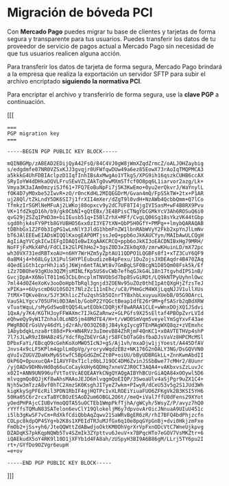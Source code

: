 # Migración de bóveda PCI

Con **Mercado Pago** puedes migrar tu base de clientes y tarjetas de forma segura y transparente para tus usuarios. Puedes transferir los datos de tu proveedor de servicio de pagos actual a Mercado Pago sin necesidad de que tus usuarios realicen alguna acción.

Para transferir los datos de tarjeta de forma segura, Mercado Pago brindará a la empresa que realiza la exportación un servidor SFTP para subir el archivo encriptado **siguiendo la normativa PCI**.

Para encriptar el archivo y transferirlo de forma segura, use la **clave PGP** a continuación.

[[[
```pgp
===
PGP migration key
===

-----BEGIN PGP PUBLIC KEY BLOCK-----

mQINBGMp/zABEAD2EDijQyA42FsQ/84C4VJ0gW8jWmXZqdZrmcZ/oALJOHZaybig
s/edgdmfe07NR0VZSxKJJ3gvqjr0UFWfqwDUw49a6ez85EowX73rAoIqTMQPMCA3
a5kkkG4UhFDBIAclpzD1IqfInhIBsAxMwgAo1YTkgS/XPG9ih16qszkCUHB6ccAX
SRyIoYW4dDHkaOQVLFruSEwVZLZAkTgOvwMXmSTfcf0O8pq6L1iarvor2azg/Lk+
Vmya3K3aIAm0mzyiSJf61+7FQ7EoBuNpFi7j5K3KwEmo+0yu2erQkvrJ/WaYnylL
fOK4D7yMOxbe52IwvR+zO/r0ncKdHL2MIQEGDrM/Gvan4mQ/FpS5kTW+2tx+P1AR
uj28Ql/tZkLndY5DK6SI7j1frXII4mXer/dZgT9l0vdH+NzAWb4QcbbQmm+Q7lCo
TfmkzIrSGMlNeMFuAj2LWKoj80opxcv9y2dC7UF8TI4jgIVISasM+wF4B8RX9Pvu
VK+1fdZkgD16h/b9/gk0CbNI+gQtEBx/3E4BPisCTNgYbCGMkYcV3Ah6ROSuQ6i0
qvG29jZSZqIPmD3m+biIEusb51q+I5BlZrhX+MFf/CvgLQ06Sg18sYkzVK44tGbp
sgd0hjk4sFY9Ptb8GYUBHO56xx0zI3YE7tXN+QbP5H0GfY+PMPg++lmybQARAQAB
tDBhbGx1Z2F0b3IgPG1wLnNlY3JldG1hbmFnZW1lbnRAbWVyY2Fkb2xpYnJlLmNv
bT6JAlEEEwEIADsWIQQlKxogEAPOMTjssJeQ+ppb6oJkKAUCYyn/MAIbAwULCQgH
AgIiAgYVCgkICwIEFgIDAQIeBwIXgAAKCRCQ+ppb6oJkKI3oEACDNIBxHg79MRH/
NoFFjFxMkX4Pd/FdCLIk2GlPEhHo2+3gsZ0D3xZEk0qX0/zmrwKHuinLD/mX72pc
wh30VX731edRBTxoAU+n6HY7WrHZm5yZptAU11QDPO1LQGBFs8f1+xTZ3CuY6QF9
0a8M4j4+h68LGy1X1PulSHYPlEubudizeB4pFexu/1DuZojsJXDEAqdr4B470ZAq
4QedEiGth1cprHhJia5jJ6Wjn6mtTALWt8v7GmBgLSF0BcgN1D85Qm08Fsk5k/Ef
iZz7DBOhe93gKUo3QZMjsMINLfKp5US6vCWb7efhqGJkG4L18n17tgvhdIPS1nB/
GvcjDpA+X6NolT011mG3CbL0ncplmTNVObSd7bp8SvGiRDt/LQ9kNTPyUyhnlOwc
7ml44dOZ4eXoKv3ooDoHpbTbRql3gnjd3ZOENv95uZOz0thE1pAtQXgHjZfzsTeJ
xPIKa++6UyscmD6U10SO2t7NlzZc111nEhc/uC8/PHmGcM4WXjLqqNJJV1ullXUs
7tMX+TQKve8nx/5JY3KhlicZfu2qshSb5OInrTYBxhbLxuyuuXUebB/05G9OArcL
VauSkLYgcv705UFHi0D3Amlb/GobP22YQGctBeap1dfE26r9M+gfSASrb2qBdXRW
vTuatWquL/sMyGd5woBtQQS4LwtEObkCDQRjKf8wARAA1CLE+wWnxDOjXQ1JSdvi
1QxA/y7K4/KGTHJoyFFWAXmc7IJkGZaRnwz+GLPGfs9X25sEltaf4PBOpZvrLVId
eQhweQy9yW1TZnhal0LoND5jm48MdTE4/H+t/vWO0SmVqm5veyelYmSgYxvF43ae
PWgRBOErGsUVy46dYLjd2rAh/0O3QZ6BjJB4ykgIycg9TEnMAgWXQ8qz+zVEmxhc
1AbybdqkLnza8rt88d+Pk+WN4RVz3uImevB84ZhRjmF4QnKC1+x0AVTETHVp4shP
7l7sJLwR9zIBHABz4S/YdcfRgZbEVrGAjr58FCbOTaG8sfbaDJsVaVz8HPCMcMSl
DPbxFaYi/EBcqO9cGehKoXoMWO5IcNJ+gS/Aj1vh/mxaDjw1jjYoest/A445DfAV
Jnvs4x9cLF5KPlm4qplLmOpVg/yroryvWqdzEBz+NK176G2nOALY3NG/DsGQVVN0
qVuIvZUGVZDaHxMy6StwfC5BpGdGZmCZt0P+oiUU/bByUDBRGkLL+ZnnKwmAbdII
OkP6Q+OpuxucQA+I1AVYF0xT1clz0bLJ19OC4DM6ZvinJSSbBwe77cMHr2/8Uunr
/yjOADv9DHNvHd0q66uCoCaykUHy6QDHq7xneVZJR0CT3AQA4+vAKbxvsZzLuvJc
x02I+ANN9UN996ufVtTotVcAEQEAAYkCNgQYAQgAIBYhBCUrGiAQA84xOOywl5D6
mlvqgmQoBQJjKf8wAhsMAAoJEJD6mlvqgmQoEIQP/3SwoaUlv4aSjPgr9uZX1C4+
Njh5w3mTzzA8vf0hTC2XmzSK0KsghJITyeZ7wkm+PIwyR/dCeU53v5g2S1JUd3Wh
kigKkySgPFEcRil3PDN1RbIF4gjHQTPc1vXLROEiYiuaFUO6ZFKgVk2B3KSI5YH6
50Ha05C6r2rcxTaBYCBOzESAoD2um6OBGL2O6t//meQ+iVal7ffU0dFens29XYot
yOedPHPAjcCIUBvYmoQQTA5SuOCTEb1WmpPkfTjhA/gWCyh/5WsyZ/P/avyz7hQ0
rYYffsTQMuN83SATelon6evClY19QlokeljM6y7dpvovArOicJNnuaA9UIuU451c
i5lb3gKwSF7vCm+RdXkfCdiQbbAqZqwv21SaWRvBgER6zR/rhI7BFQ4bdPhjzcfn
COLpc8kdpQP4SYg+b2K8s1XPEIdTRJuMJfGx6q10e8pqGYpGnBj+dvi0HkjzmFxe
FmOb2+jSs+yh6/JteQQWttZdABwdjoOktKM0OhVgrXrVpFxnODcVtC7WneUjkpvg
DZADqKS7pkKqpNQWb5Tv4SZmIk3ZYpttvu6JeuV+x7BPqcHTo7eGOV7VsMKZtr+6
iQAEkudX5oY4RK9l10D1jXFYb1d4FA8ah/zUSpyH3BI9A6B86gM/LLrj5TY6pu2I
rt+/GYfDo9OZVgr6eupH
=e+ov

-----END PGP PUBLIC KEY BLOCK-----
```

]]]